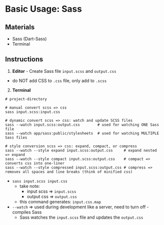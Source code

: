# Basic Usage: Sass

## Materials
* Sass (Dart-Sass)
* Terminal

## Instructions

1. **Editor** - Create Sass file `input.scss` and `output.css`
  * do NOT add CSS to `.css` file, only add to `.scss`

2. **Terminal**

```
# project-directory

# manual convert scss => css
sass input.scss:input.css

# dynamic convert scss => css: watch and update SCSS files
sass --watch input.scss:output.css        # used for watching ONE Sass file
sass --watch app/sass:public/stylesheets  # used for watching MULTIPLE Sass files

# style conversion scss => css: expand, compact, or compress
sass --watch --style expand input.scss:output.css     # expand nested => expand
sass --watch --style compact input.scss:output.css    # compact => converts css into one-liner
sass --watch --style compressed input.scss:output.css # compress => removes all spaces and line breaks (think of minified css)
```

  * `sass input.scss input.css`
    * take note:
      * input scss => `input.scss`
      * output css => `output.css`
    * this command generates: `input.css.map`
  * `--watch` => used during development like a server, need to turn off - compiles Sass
    * Sass watches the `input.scss` file and updates the `output.css`
